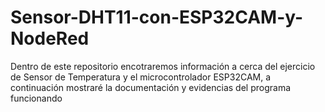 # Sensor-DHT11-con-ESP32CAM-y-NodeRed
Dentro de este repositorio encotraremos información a cerca del ejercicio de Sensor de Temperatura y el microcontrolador ESP32CAM, a continuación mostraré la documentación y evidencias del programa funcionando
